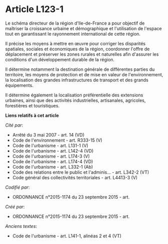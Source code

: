 # Article L123-1

Le schéma directeur de la région d'Ile-de-France a pour objectif de maîtriser la croissance urbaine et démographique et
l'utilisation de l'espace tout en garantissant le rayonnement international de cette région.

Il précise les moyens à mettre en œuvre pour corriger les disparités spatiales, sociales et économiques de la région,
coordonner l'offre de déplacement et préserver les zones rurales et naturelles afin d'assurer les conditions d'un
développement durable de la région.

Il détermine notamment la destination générale de différentes parties du territoire, les moyens de protection et de mise en
valeur de l'environnement, la localisation des grandes infrastructures de transport et des grands équipements.

Il détermine également la localisation préférentielle des extensions urbaines, ainsi que des activités industrielles,
artisanales, agricoles, forestières et touristiques.

**Liens relatifs à cet article**

_Cité par_:

  - Arrêté du 3 mai 2007 - art. 14 (VD)
  - Code de l'environnement - art. R333-15 (V)
  - Code de l'urbanisme - art. L131-1 (V)
  - Code de l'urbanisme - art. L142-4 (VD)
  - Code de l'urbanisme - art. L174-3 (V)
  - Code de l'urbanisme - art. L174-4 (VD)
  - Code de l'urbanisme - art. L332-1 (Ab)
  - Code des relations entre le public et l'adminis... - art. L342-2 (VT)
  - Code général des collectivités territoriales - art. L4413-3 (V)

_Codifié par_:

  - ORDONNANCE n°2015-1174 du 23 septembre 2015 - art.

_Créé par_:

  - ORDONNANCE n°2015-1174 du 23 septembre 2015 - art.

_Anciens textes_:

  - Code de l'urbanisme - art. L141-1, alinéas 2 et 4 (VT)
